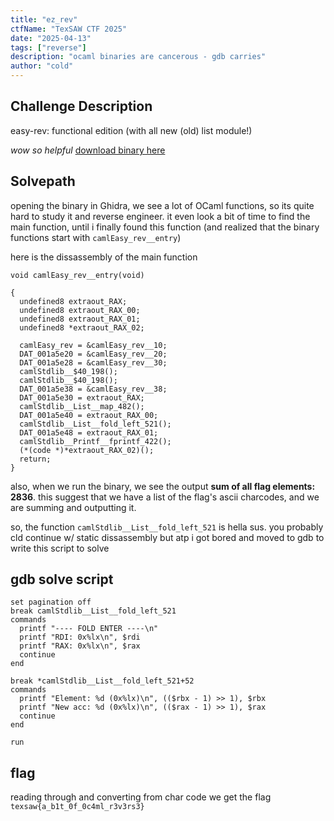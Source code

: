 ```yaml
---
title: "ez_rev"
ctfName: "TexSAW CTF 2025"
date: "2025-04-13"
tags: ["reverse"]
description: "ocaml binaries are cancerous - gdb carries"
author: "cold"
---
```


## Challenge Description

easy-rev: functional edition (with all new (old) list module!)

_wow so helpful_
[download binary here](/api/writeup-assets/texsaw2025/ezrev/easy_rev)

## Solvepath

opening the binary in Ghidra, we see a lot of OCaml functions, so its quite hard to study it and reverse engineer. it even look a bit of time to find the main function, until i finally found this function (and realized that the binary functions start with `camlEasy_rev__entry`)

here is the dissassembly of the main function

```
void camlEasy_rev__entry(void)

{
  undefined8 extraout_RAX;
  undefined8 extraout_RAX_00;
  undefined8 extraout_RAX_01;
  undefined8 *extraout_RAX_02;

  camlEasy_rev = &camlEasy_rev__10;
  DAT_001a5e20 = &camlEasy_rev__20;
  DAT_001a5e28 = &camlEasy_rev__30;
  camlStdlib__$40_198();
  camlStdlib__$40_198();
  DAT_001a5e38 = &camlEasy_rev__38;
  DAT_001a5e30 = extraout_RAX;
  camlStdlib__List__map_482();
  DAT_001a5e40 = extraout_RAX_00;
  camlStdlib__List__fold_left_521();
  DAT_001a5e48 = extraout_RAX_01;
  camlStdlib__Printf__fprintf_422();
  (*(code *)*extraout_RAX_02)();
  return;
}
```

also, when we run the binary, we see the output **sum of all flag elements: 2836**. this suggest that we have a list of the flag's ascii charcodes, and we are summing and outputting it.

so, the function `camlStdlib__List__fold_left_521` is hella sus. you probably cld continue w/ static dissassembly but atp i got bored and moved to gdb to write this script to solve

## gdb solve script

```
set pagination off
break camlStdlib__List__fold_left_521
commands
  printf "---- FOLD ENTER ----\n"
  printf "RDI: 0x%lx\n", $rdi
  printf "RAX: 0x%lx\n", $rax
  continue
end

break *camlStdlib__List__fold_left_521+52
commands
  printf "Element: %d (0x%lx)\n", (($rbx - 1) >> 1), $rbx
  printf "New acc: %d (0x%lx)\n", (($rax - 1) >> 1), $rax
  continue
end

run
```

## flag

reading through and converting from char code we get the flag
`texsaw{a_b1t_0f_0c4ml_r3v3rs3}`
